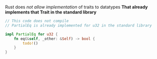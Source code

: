 Rust does *not allow implementation* of traits to datatypes 
**That already implements that Trait in the standard library** 


```Rust
// This code does not compile
// PartialEq is already implemented for u32 in the standard library

impl PartialEq for u32 {
    fn eq(&self, _other: &Self) -> bool {
        todo!()
    }
}

```